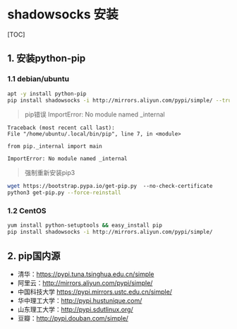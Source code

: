 # shadowsocks 安装

[TOC]

## 1. 安装python-pip

### 1.1 debian/ubuntu

```bash
apt -y install python-pip
pip install shadowsocks -i http://mirrors.aliyun.com/pypi/simple/ --trusted-host mirrors.aliyun.com
```

> pip错误 ImportError: No module named _internal

```text
Traceback (most recent call last):
File "/home/ubuntu/.local/bin/pip", line 7, in <module>

from pip._internal import main

ImportError: No module named _internal
```

> 强制重新安装pip3

```bash
wget https://bootstrap.pypa.io/get-pip.py  --no-check-certificate
python3 get-pip.py --force-reinstall
```

### 1.2 CentOS

```bash
yum install python-setuptools && easy_install pip
pip install shadowsocks -i http://mirrors.aliyun.com/pypi/simple/
```

## 2. pip国内源

- 清华：https://pypi.tuna.tsinghua.edu.cn/simple
- 阿里云：http://mirrors.aliyun.com/pypi/simple/
- 中国科技大学 https://pypi.mirrors.ustc.edu.cn/simple/
- 华中理工大学：http://pypi.hustunique.com/
- 山东理工大学：http://pypi.sdutlinux.org/
- 豆瓣：http://pypi.douban.com/simple/
